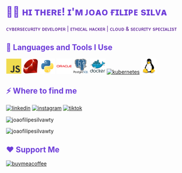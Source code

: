<h1 style="color: #6E3DD9;">🫶🏻 ʜɪ ᴛʜᴇʀᴇ! ɪ'ᴍ ᴊᴏᴀᴏ ғɪʟɪᴘᴇ sɪʟᴠᴀ</h1>
<p style="color: #48038C;">ᴄʏʙᴇʀsᴇᴄᴜʀɪᴛʏ ᴅᴇᴠᴇʟᴏᴘᴇʀ | ᴇᴛʜɪᴄᴀʟ ʜᴀᴄᴋᴇʀ | ᴄʟᴏᴜᴅ & sᴇᴄᴜʀɪᴛʏ sᴘᴇᴄɪᴀʟɪsᴛ</p>
<h2 style="color: #6E3DD9;">🚀 Languages and Tools I Use</h2>
<p>
<a target="_blank" href="https://raw.githubusercontent.com/devicons/devicon/master/icons/javascript/javascript-original.svg" style="display: inline-block;"><img src="https://raw.githubusercontent.com/devicons/devicon/master/icons/javascript/javascript-original.svg" alt="javascript" width="42" height="42" /></a>
<a target="_blank" href="https://raw.githubusercontent.com/devicons/devicon/master/icons/ruby/ruby-original.svg" style="display: inline-block;"><img src="https://raw.githubusercontent.com/devicons/devicon/master/icons/ruby/ruby-original.svg" alt="ruby" width="42" height="42" /></a>
<a target="_blank" href="https://raw.githubusercontent.com/devicons/devicon/master/icons/python/python-original.svg" style="display: inline-block;"><img src="https://raw.githubusercontent.com/devicons/devicon/master/icons/python/python-original.svg" alt="python" width="42" height="42" /></a>
<a target="_blank" href="https://raw.githubusercontent.com/devicons/devicon/master/icons/oracle/oracle-original.svg" style="display: inline-block;"><img src="https://raw.githubusercontent.com/devicons/devicon/master/icons/oracle/oracle-original.svg" alt="oracle" width="42" height="42" /></a>
<a target="_blank" href="https://raw.githubusercontent.com/devicons/devicon/master/icons/postgresql/postgresql-original-wordmark.svg" style="display: inline-block;"><img src="https://raw.githubusercontent.com/devicons/devicon/master/icons/postgresql/postgresql-original-wordmark.svg" alt="postgresql" width="42" height="42" /></a>
<a target="_blank" href="https://raw.githubusercontent.com/devicons/devicon/master/icons/docker/docker-original-wordmark.svg" style="display: inline-block;"><img src="https://raw.githubusercontent.com/devicons/devicon/master/icons/docker/docker-original-wordmark.svg" alt="docker" width="42" height="42" /></a>
<a target="_blank" href="https://www.vectorlogo.zone/logos/kubernetes/kubernetes-icon.svg" style="display: inline-block;"><img src="https://www.vectorlogo.zone/logos/kubernetes/kubernetes-icon.svg" alt="kubernetes" width="42" height="42" /></a>
<a target="_blank" href="https://raw.githubusercontent.com/devicons/devicon/master/icons/linux/linux-original.svg" style="display: inline-block;"><img src="https://raw.githubusercontent.com/devicons/devicon/master/icons/linux/linux-original.svg" alt="linux" width="42" height="42" /></a>
</p>
<h2 style="color: #6E3DD9;">⚡️ Where to find me</h2>
<p>
<a target="_blank" href="https://www.linkedin.com/in/joaofilipesilvawty" style="display: inline-block;"><img src="https://img.shields.io/badge/linkedin-logo?style=for-the-badge&logo=linkedin&logoColor=white&color=%236E3DD9" alt="linkedin" /></a>
<a target="_blank" href="https://www.instagram.com/_.joaof_swty_9._" style="display: inline-block;"><img src="https://img.shields.io/badge/instagram-logo?style=for-the-badge&logo=instagram&logoColor=white&color=%23F35369" alt="instagram" /></a>
<a target="_blank" href="https://www.tiktok.com/@_.joaof_swty_cyber._" style="display: inline-block;"><img src="https://img.shields.io/badge/tiktok-logo?style=for-the-badge&logo=tiktok&logoColor=white&color=%23F35369" alt="tiktok" /></a>
</p>
<p><img align="center" src="https://github-readme-streak-stats.herokuapp.com/?user=joaofilipesilvawty&" alt="joaofilipesilvawty" /></p>
<p><img src="https://github-readme-stats.vercel.app/api/top-langs?username=joaofilipesilvawty&show_icons=true&locale=en&layout=compact" alt="joaofilipesilvawty" /></p>
<h2 style="color: #6E3DD9;">❤️ Support Me</h2>
<p>
<a href="https://www.buymeacoffee.com/_.joaof_swty_cyber._">
<img src="https://cdn.buymeacoffee.com/buttons/v2/default-yellow.png" width="160" alt="buymeacoffee" />
</a>
</p>
